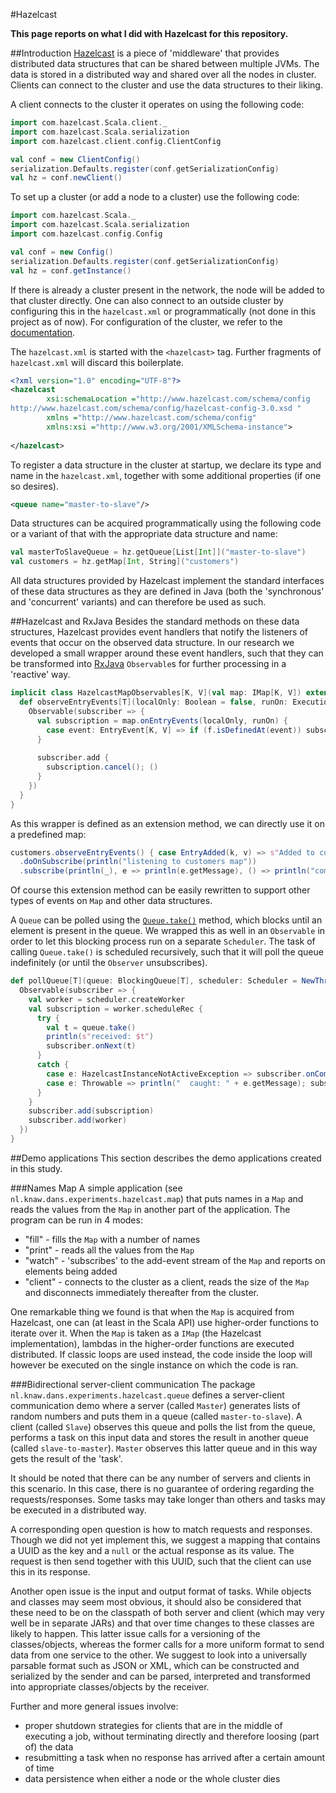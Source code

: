 #Hazelcast

**This page reports on what I did with Hazelcast for this repository.**

##Introduction
[Hazelcast](https://hazelcast.org/) is a piece of 'middleware' that provides distributed data structures that can be shared between multiple JVMs. The data is stored in a distributed way and shared over all the nodes in cluster. Clients can connect to the cluster and use the data structures to their liking.

A client connects to the cluster it operates on using the following code:
```scala
import com.hazelcast.Scala.client._
import com.hazelcast.Scala.serialization
import com.hazelcast.client.config.ClientConfig

val conf = new ClientConfig()
serialization.Defaults.register(conf.getSerializationConfig)
val hz = conf.newClient()
```

To set up a cluster (or add a node to a cluster) use the following code: 
```scala
import com.hazelcast.Scala._
import com.hazelcast.Scala.serialization
import com.hazelcast.config.Config

val conf = new Config()
serialization.Defaults.register(conf.getSerializationConfig)
val hz = conf.getInstance()
```

If there is already a cluster present in the network, the node will be added to that cluster directly. One can also connect to an outside cluster by configuring this in the `hazelcast.xml` or programmatically (not done in this project as of now). For configuration of the cluster, we refer to the [documentation](http://docs.hazelcast.org/docs/3.5/manual/html/networkconfiguration.html).

The `hazelcast.xml` is started with the `<hazelcast>` tag. Further fragments of `hazelcast.xml` will discard this boilerplate.

```xml
<?xml version="1.0" encoding="UTF-8"?>
<hazelcast
        xsi:schemaLocation ="http://www.hazelcast.com/schema/config
http://www.hazelcast.com/schema/config/hazelcast-config-3.0.xsd "
        xmlns ="http://www.hazelcast.com/schema/config"
        xmlns:xsi ="http://www.w3.org/2001/XMLSchema-instance">
    
</hazelcast>

```

To register a data structure in the cluster at startup, we declare its type and name in the `hazelcast.xml`, together with some additional properties (if one so desires).

```xml
<queue name="master-to-slave"/>
```

Data structures can be acquired programmatically using the following code or a variant of that with the appropriate data structure and name:

```scala
val masterToSlaveQueue = hz.getQueue[List[Int]]("master-to-slave")
val customers = hz.getMap[Int, String]("customers")
```

All data structures provided by Hazelcast implement the standard interfaces of these data structures as they are defined in Java (both the 'synchronous' and 'concurrent' variants) and can therefore be used as such.

##Hazelcast and RxJava
Besides the standard methods on these data structures, Hazelcast provides event handlers that notify the listeners of events that occur on the observed data structure. In our research we developed a small wrapper around these event handlers, such that they can be transformed into [RxJava](https://github.com/ReactiveX/RxJava) `Observable`s for further processing in a 'reactive' way.

```scala
implicit class HazelcastMapObservables[K, V](val map: IMap[K, V]) extends AnyVal {
  def observeEntryEvents[T](localOnly: Boolean = false, runOn: ExecutionContext = null)(f: PartialFunction[EntryEvent[K, V], T]): Observable[T] = {
    Observable(subscriber => {
      val subscription = map.onEntryEvents(localOnly, runOn) {
        case event: EntryEvent[K, V] => if (f.isDefinedAt(event)) subscriber.onNext(f(event))
      }
  
      subscriber.add {
        subscription.cancel(); ()
      }
    })
  }
}
```

As this wrapper is defined as an extension method, we can directly use it on a predefined map:
 
```scala
customers.observeEntryEvents() { case EntryAdded(k, v) => s"Added to customers map: ($k, $v)" }
  .doOnSubscribe(println("listening to customers map"))
  .subscribe(println(_), e => println(e.getMessage), () => println("completed"))
```

Of course this extension method can be easily rewritten to support other types of events on `Map` and other data structures.

A `Queue` can be polled using the [`Queue.take()`](https://docs.oracle.com/javase/8/docs/api/java/util/concurrent/BlockingQueue.html#take--) method, which blocks until an element is present in the queue. We wrapped this as well in an `Observable` in order to let this blocking process run on a separate `Scheduler`. The task of calling `Queue.take()` is scheduled recursively, such that it will poll the queue indefinitely (or until the `Observer` unsubscribes).

```scala
def pollQueue[T](queue: BlockingQueue[T], scheduler: Scheduler = NewThreadScheduler()): Observable[T] = {
  Observable(subscriber => {
    val worker = scheduler.createWorker
    val subscription = worker.scheduleRec {
      try {
        val t = queue.take()
        println(s"received: $t")
        subscriber.onNext(t)
      }
      catch {
        case e: HazelcastInstanceNotActiveException => subscriber.onCompleted()
        case e: Throwable => println("  caught: " + e.getMessage); subscriber.onError(e)
      }
    }
    subscriber.add(subscription)
    subscriber.add(worker)
  })
}
```

##Demo applications
This section describes the demo applications created in this study.

###Names Map
A simple application (see `nl.knaw.dans.experiments.hazelcast.map`) that puts names in a `Map` and reads the values from the `Map` in another part of the application. The program can be run in 4 modes:

* "fill" - fills the `Map` with a number of names
* "print" - reads all the values from the `Map`
* "watch" - 'subscribes' to the add-event stream of the `Map` and reports on elements being added
* "client" - connects to the cluster as a client, reads the size of the `Map` and disconnects immediately thereafter from the cluster.

One remarkable thing we found is that when the `Map` is acquired from Hazelcast, one can (at least in the Scala API) use higher-order functions to iterate over it. When the `Map` is taken as a `IMap` (the Hazelcast implementation), lambdas in the higher-order functions are executed distributed. If classic loops are used instead, the code inside the loop will however be executed on the single instance on which the code is ran.

###Bidirectional server-client communication
The package `nl.knaw.dans.experiments.hazelcast.queue` defines a server-client communication demo where a server (called `Master`) generates lists of random numbers and puts them in a queue (called `master-to-slave`). A client (called `Slave`) observes this queue and polls the list from the queue, performs a task on this input data and stores the result in another queue (called `slave-to-master`). `Master` observes this latter queue and in this way gets the result of the 'task'.

It should be noted that there can be any number of servers and clients in this scenario. In this case, there is no guarantee of ordering regarding the requests/responses. Some tasks may take longer than others and tasks may be executed in a distributed way.

A corresponding open question is how to match requests and responses. Though we did not yet implement this, we suggest a mapping that contains a UUID as the key and a `null` or the actual response as its value. The request is then send together with this UUID, such that the client can use this in its response.

Another open issue is the input and output format of tasks. While objects and classes may seem most obvious, it should also be considered that these need to be on the classpath of both server and client (which may very well be in separate JARs) and that over time changes to these classes are likely to happen. This latter issue calls for a versioning of the classes/objects, whereas the former calls for a more uniform format to send data from one service to the other. We suggest to look into a universally parsable format such as JSON or XML, which can be constructed and serialized by the sender and can be parsed, interpreted and transformed into appropriate classes/objects by the receiver.

Further and more general issues involve:
* proper shutdown strategies for clients that are in the middle of executing a job, without terminating directly and therefore loosing (part of) the data
* resubmitting a task when no response has arrived after a certain amount of time
* data persistence when either a node or the whole cluster dies
